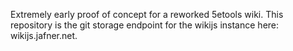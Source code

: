 Extremely early proof of concept for a reworked 5etools wiki.
This repository is the git storage endpoint for the wikijs instance here: wikijs.jafner.net.
